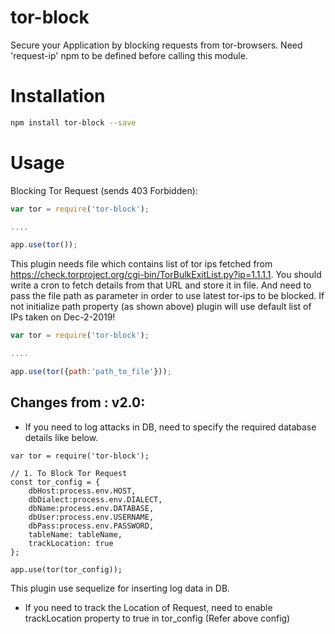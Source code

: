 # tor-block
Secure your Application by blocking requests from tor-browsers. Need 'request-ip' npm to be defined before calling this module.


Installation
=====

```bash
npm install tor-block --save
```

Usage
=====
Blocking Tor Request (sends 403 Forbidden):
```javascript
var tor = require('tor-block');

....

app.use(tor());
```

This plugin needs file which contains list of tor ips fetched from https://check.torproject.org/cgi-bin/TorBulkExitList.py?ip=1.1.1.1. You should write a cron to fetch details from that URL and store it in file. And need to pass the file path as parameter in order to use latest tor-ips to be blocked. If not initialize path property (as shown above) plugin will use default list of IPs taken on Dec-2-2019!

```javascript
var tor = require('tor-block');

....

app.use(tor({path:'path_to_file'}));
```

Changes from : v2.0:
---------------------
- If you need to log attacks in DB, need to specify the required database details like below.


```
var tor = require('tor-block');

// 1. To Block Tor Request
const tor_config = {
    dbHost:process.env.HOST,
    dbDialect:process.env.DIALECT,
    dbName:process.env.DATABASE,
    dbUser:process.env.USERNAME,
    dbPass:process.env.PASSWORD,
    tableName: tableName,
    trackLocation: true
};

app.use(tor(tor_config));
```

This plugin use sequelize for inserting log data in DB.

- If you need to track the Location of Request, need to enable trackLocation property to true in tor_config (Refer above config)

